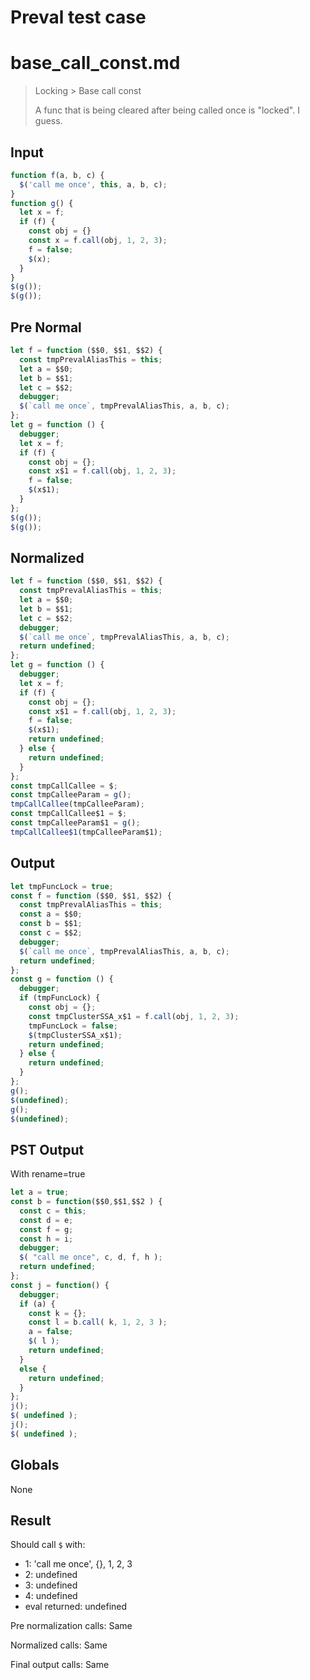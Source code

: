 # Preval test case

# base_call_const.md

> Locking > Base call const
>
> A func that is being cleared after being called once is "locked". I guess.

## Input

`````js filename=intro
function f(a, b, c) {
  $('call me once', this, a, b, c);
}
function g() {
  let x = f;
  if (f) {
    const obj = {}
    const x = f.call(obj, 1, 2, 3);
    f = false;
    $(x);
  }
}
$(g());
$(g());
`````

## Pre Normal


`````js filename=intro
let f = function ($$0, $$1, $$2) {
  const tmpPrevalAliasThis = this;
  let a = $$0;
  let b = $$1;
  let c = $$2;
  debugger;
  $(`call me once`, tmpPrevalAliasThis, a, b, c);
};
let g = function () {
  debugger;
  let x = f;
  if (f) {
    const obj = {};
    const x$1 = f.call(obj, 1, 2, 3);
    f = false;
    $(x$1);
  }
};
$(g());
$(g());
`````

## Normalized


`````js filename=intro
let f = function ($$0, $$1, $$2) {
  const tmpPrevalAliasThis = this;
  let a = $$0;
  let b = $$1;
  let c = $$2;
  debugger;
  $(`call me once`, tmpPrevalAliasThis, a, b, c);
  return undefined;
};
let g = function () {
  debugger;
  let x = f;
  if (f) {
    const obj = {};
    const x$1 = f.call(obj, 1, 2, 3);
    f = false;
    $(x$1);
    return undefined;
  } else {
    return undefined;
  }
};
const tmpCallCallee = $;
const tmpCalleeParam = g();
tmpCallCallee(tmpCalleeParam);
const tmpCallCallee$1 = $;
const tmpCalleeParam$1 = g();
tmpCallCallee$1(tmpCalleeParam$1);
`````

## Output


`````js filename=intro
let tmpFuncLock = true;
const f = function ($$0, $$1, $$2) {
  const tmpPrevalAliasThis = this;
  const a = $$0;
  const b = $$1;
  const c = $$2;
  debugger;
  $(`call me once`, tmpPrevalAliasThis, a, b, c);
  return undefined;
};
const g = function () {
  debugger;
  if (tmpFuncLock) {
    const obj = {};
    const tmpClusterSSA_x$1 = f.call(obj, 1, 2, 3);
    tmpFuncLock = false;
    $(tmpClusterSSA_x$1);
    return undefined;
  } else {
    return undefined;
  }
};
g();
$(undefined);
g();
$(undefined);
`````

## PST Output

With rename=true

`````js filename=intro
let a = true;
const b = function($$0,$$1,$$2 ) {
  const c = this;
  const d = e;
  const f = g;
  const h = i;
  debugger;
  $( "call me once", c, d, f, h );
  return undefined;
};
const j = function() {
  debugger;
  if (a) {
    const k = {};
    const l = b.call( k, 1, 2, 3 );
    a = false;
    $( l );
    return undefined;
  }
  else {
    return undefined;
  }
};
j();
$( undefined );
j();
$( undefined );
`````

## Globals

None

## Result

Should call `$` with:
 - 1: 'call me once', {}, 1, 2, 3
 - 2: undefined
 - 3: undefined
 - 4: undefined
 - eval returned: undefined

Pre normalization calls: Same

Normalized calls: Same

Final output calls: Same
